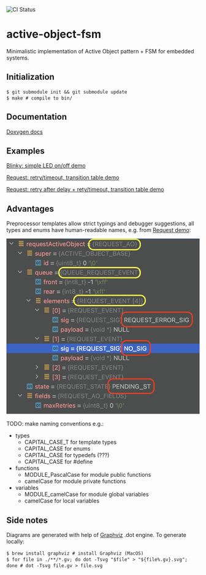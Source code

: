 ![CI Status](https://github.com/polesskiy-dev/active-object-fsm/actions/workflows/ci.yml/badge.svg?branch=main)
# active-object-fsm
Minimalistic implementation of Active Object pattern + FSM for embedded systems.

## Initialization

	$ git submodule init && git submodule update
	$ make # compile to bin/

## Documentation

[Doxygen docs](https://polesskiy-dev.github.io/active-object-fsm/)

## Examples

[Blinky: simple LED on/off demo](./examples/simple-blinky-fsm/README.md)

[Request: retry/timeout, transition table demo](./examples/request-fsm/README.md)

[Request: retry after delay + rety/timeout, transition table demo](./examples/request-retry-fsm/README.md)

## Advantages

Preprocessor templates allow strict typings and debugger suggestions, all types and enums have human-readable names, e.g. from [Request demo](./examples/request-fsm/README.md):

![types](./docs/active-object-typings.png)

TODO: make naming conventions e.g.:

- types
    - CAPITAL_CASE_T for template types
    - CAPITAL_CASE for enums
    - CAPITAL_CASE for typedefs (???)
    - CAPITAL_CASE for #define
- functions
    - MODULE_PascalCase for module public functions
    - camelCase for module private functions
- variables
    - MODULE_camelCase for module global variables
    - camelCase for local variables

## Side notes
Diagrams are generated with help of [Graphviz]() .dot engine.
To generate locally:
```
$ brew install graphviz # install Graphviz (MacOS)
$ for file in ./**/*.gv; do dot -Tsvg "$file" > "${file%.gv}.svg"; done # dot -Tsvg file.gv > file.svg  
```



